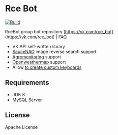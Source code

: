 # Rce Bot
[![Build](https://github.com/D2ans0/rce-bot-vk-pipelines/actions/workflows/build.yml/badge.svg)](https://github.com/D2ans0/rce-bot-vk-pipelines/actions/workflows/build.yml)

RceBot group bot repository [https://vk.com/rce_bot](https://vk.com/rce_bot) | [FAQ](https://vk.com/@rce_bot-introduce)

- VK API self-written library
- [SauceNAO](https://saucenao.com/) image reverse search support
- [Agromonitoring](https://agromonitoring.com/) support
- [Openweathermap](https://openweathermap.org/) support
- Allow [to create custom keyboards](https://vk.com/@rce_bot-introduce?anchor=klaviatura)
## Requirements
- JDK 8
- MySQL Server
## License

Apache License
